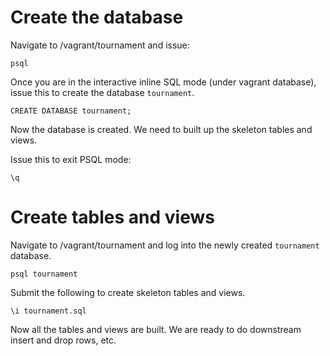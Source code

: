 # Create the database

Navigate to /vagrant/tournament and issue:

```
psql
```

Once you are in the interactive inline SQL mode (under vagrant database), issue this to create the database `tournament`.

```
CREATE DATABASE tournament;
```

Now the database is created. We need to built up the skeleton tables and views.

Issue this to exit PSQL mode:

```
\q
```

# Create tables and views

Navigate to /vagrant/tournament and log into the newly created `tournament` database.

```
psql tournament
```

Submit the following to create skeleton tables and views.

```
\i tournament.sql
```

Now all the tables and views are built. We are ready to do downstream insert and drop rows, etc.
